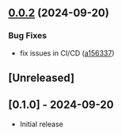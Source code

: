 ## [0.0.2](https://github.com/appydave/klue-langcraft/compare/v0.0.1...v0.0.2) (2024-09-20)


### Bug Fixes

* fix issues in CI/CD ([a156337](https://github.com/appydave/klue-langcraft/commit/a15633736c3b07981c08ad0b47bea5c73ecfba2d))

## [Unreleased]

## [0.1.0] - 2024-09-20

- Initial release
